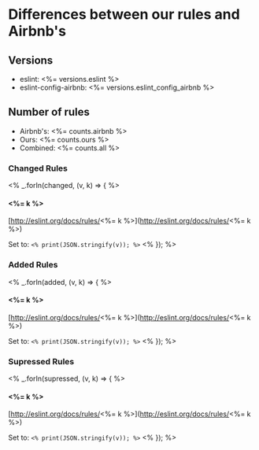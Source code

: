 # Differences between our rules and Airbnb's

## Versions

* eslint: <%= versions.eslint %>
* eslint-config-airbnb: <%= versions.eslint_config_airbnb %>

## Number of rules

* Airbnb's: <%= counts.airbnb %>
* Ours: <%= counts.ours %>
* Combined: <%= counts.all %>

### Changed Rules

<% _.forIn(changed, (v, k) => { %>
#### <%= k %>

[http://eslint.org/docs/rules/<%= k %>](http://eslint.org/docs/rules/<%= k %>)

Set to: `<% print(JSON.stringify(v)); %>`
<% }); %>

### Added Rules

<% _.forIn(added, (v, k) => { %>
#### <%= k %>

[http://eslint.org/docs/rules/<%= k %>](http://eslint.org/docs/rules/<%= k %>)

Set to: `<% print(JSON.stringify(v)); %>`
<% }); %>

### Supressed Rules

<% _.forIn(supressed, (v, k) => { %>
#### <%= k %>

[http://eslint.org/docs/rules/<%= k %>](http://eslint.org/docs/rules/<%= k %>)

Set to: `<% print(JSON.stringify(v)); %>`
<% }); %>
